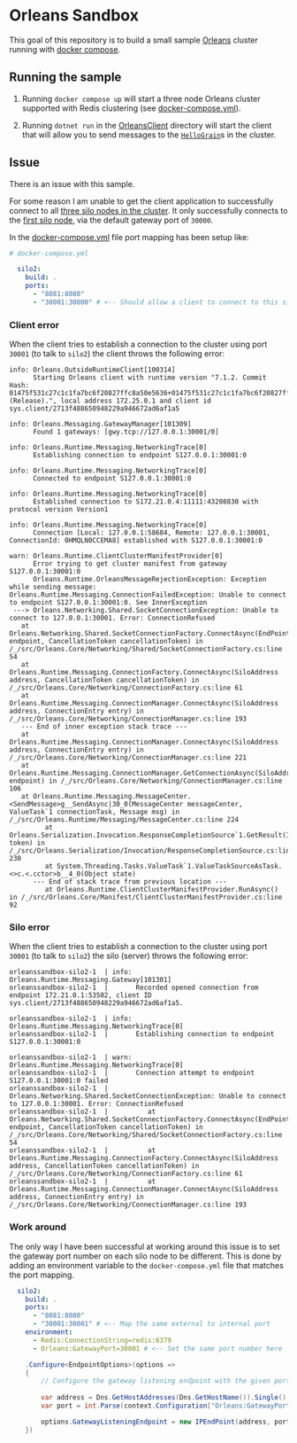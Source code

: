 # Orleans Sandbox

This goal of this repository is to build a small sample [Orleans](https://github.com/dotnet/orleans) cluster running with [docker compose](https://docs.docker.com/compose/).


## Running the sample

1. Running `docker compose up` will start a three node Orleans cluster supported with Redis clustering (see [docker-compose.yml](/docker-compose.yml)).

2. Running `dotnet run` in the [OrleansClient](/OrleansClient/) directory will start the client that will allow you to send messages to the [`HelloGrain`](/OrleansGrains/HelloGrain.cs)s in the cluster.


## Issue

There is an issue with this sample.

For some reason I am unable to get the client application to successfully connect to all [three silo nodes in the cluster](/OrleansClient/Program.cs#L14-L17). It only successfully connects to the [first silo node](/OrleansClient/Program.cs#L11), via the default gateway port of `30000`.

In the [docker-compose.yml](/docker-compose.yml) file port mapping has been setup like:
```yml
# docker-compose.yml

  silo2:
    build: .
    ports:
      - "8081:8080"
      - "30001:30000" # <-- Should allow a client to connect to this silo via port 30001 without having to set this port on the silo configuration.

```

### Client error

When the client tries to establish a connection to the cluster using port `30001` (to talk to `silo2`) the client throws the following error:

```
info: Orleans.OutsideRuntimeClient[100314]
      Starting Orleans client with runtime version "7.1.2. Commit Hash: 01475f531c27c1c1fa7bc6f20827ffc8a50e5636+01475f531c27c1c1fa7bc6f20827ffc8a50e5636 (Release).", local address 172.25.0.1 and client id sys.client/2713f488650948229a946672ad6af1a5

info: Orleans.Messaging.GatewayManager[101309]
      Found 1 gateways: [gwy.tcp://127.0.0.1:30001/0]

info: Orleans.Runtime.Messaging.NetworkingTrace[0]
      Establishing connection to endpoint S127.0.0.1:30001:0

info: Orleans.Runtime.Messaging.NetworkingTrace[0]
      Connected to endpoint S127.0.0.1:30001:0

info: Orleans.Runtime.Messaging.NetworkingTrace[0]
      Established connection to S172.21.0.4:11111:43208830 with protocol version Version1

info: Orleans.Runtime.Messaging.NetworkingTrace[0]
      Connection [Local: 127.0.0.1:58684, Remote: 127.0.0.1:30001, ConnectionId: 0HMQLN0CCEMA8] established with S127.0.0.1:30001:0

warn: Orleans.Runtime.ClientClusterManifestProvider[0]
      Error trying to get cluster manifest from gateway S127.0.0.1:30001:0
      Orleans.Runtime.OrleansMessageRejectionException: Exception while sending message: Orleans.Runtime.Messaging.ConnectionFailedException: Unable to connect to endpoint S127.0.0.1:30001:0. See InnerException
 ---> Orleans.Networking.Shared.SocketConnectionException: Unable to connect to 127.0.0.1:30001. Error: ConnectionRefused
   at Orleans.Networking.Shared.SocketConnectionFactory.ConnectAsync(EndPoint endpoint, CancellationToken cancellationToken) in /_/src/Orleans.Core/Networking/Shared/SocketConnectionFactory.cs:line 54
   at Orleans.Runtime.Messaging.ConnectionFactory.ConnectAsync(SiloAddress address, CancellationToken cancellationToken) in /_/src/Orleans.Core/Networking/ConnectionFactory.cs:line 61
   at Orleans.Runtime.Messaging.ConnectionManager.ConnectAsync(SiloAddress address, ConnectionEntry entry) in /_/src/Orleans.Core/Networking/ConnectionManager.cs:line 193
   --- End of inner exception stack trace ---
   at Orleans.Runtime.Messaging.ConnectionManager.ConnectAsync(SiloAddress address, ConnectionEntry entry) in /_/src/Orleans.Core/Networking/ConnectionManager.cs:line 221
   at Orleans.Runtime.Messaging.ConnectionManager.GetConnectionAsync(SiloAddress endpoint) in /_/src/Orleans.Core/Networking/ConnectionManager.cs:line 106
   at Orleans.Runtime.Messaging.MessageCenter.<SendMessage>g__SendAsync|30_0(MessageCenter messageCenter, ValueTask`1 connectionTask, Message msg) in /_/src/Orleans.Runtime/Messaging/MessageCenter.cs:line 224
         at Orleans.Serialization.Invocation.ResponseCompletionSource`1.GetResult(Int16 token) in /_/src/Orleans.Serialization/Invocation/ResponseCompletionSource.cs:line 230
         at System.Threading.Tasks.ValueTask`1.ValueTaskSourceAsTask.<>c.<.cctor>b__4_0(Object state)
      --- End of stack trace from previous location ---
         at Orleans.Runtime.ClientClusterManifestProvider.RunAsync() in /_/src/Orleans.Core/Manifest/ClientClusterManifestProvider.cs:line 92
```

### Silo error

When the client tries to establish a connection to the cluster using port `30001` (to talk to `silo2`) the silo (server) throws the following error:

```
orleanssandbox-silo2-1  | info: Orleans.Runtime.Messaging.Gateway[101301]
orleanssandbox-silo2-1  |       Recorded opened connection from endpoint 172.21.0.1:53502, client ID sys.client/2713f488650948229a946672ad6af1a5.

orleanssandbox-silo2-1  | info: Orleans.Runtime.Messaging.NetworkingTrace[0]
orleanssandbox-silo2-1  |       Establishing connection to endpoint S127.0.0.1:30001:0

orleanssandbox-silo2-1  | warn: Orleans.Runtime.Messaging.NetworkingTrace[0]
orleanssandbox-silo2-1  |       Connection attempt to endpoint S127.0.0.1:30001:0 failed
orleanssandbox-silo2-1  |       Orleans.Networking.Shared.SocketConnectionException: Unable to connect to 127.0.0.1:30001. Error: ConnectionRefused
orleanssandbox-silo2-1  |          at Orleans.Networking.Shared.SocketConnectionFactory.ConnectAsync(EndPoint endpoint, CancellationToken cancellationToken) in /_/src/Orleans.Core/Networking/Shared/SocketConnectionFactory.cs:line 54
orleanssandbox-silo2-1  |          at Orleans.Runtime.Messaging.ConnectionFactory.ConnectAsync(SiloAddress address, CancellationToken cancellationToken) in /_/src/Orleans.Core/Networking/ConnectionFactory.cs:line 61
orleanssandbox-silo2-1  |          at Orleans.Runtime.Messaging.ConnectionManager.ConnectAsync(SiloAddress address, ConnectionEntry entry) in /_/src/Orleans.Core/Networking/ConnectionManager.cs:line 193
```

### Work around

The only way I have been successful at working around this issue is to set the gateway port number on each silo node to be different. This is done by adding an environment variable to the `docker-compose.yml` file that matches the port mapping.


```yml
  silo2:
    build: .
    ports:
      - "8081:8080"
      - "30001:30001" # <-- Map the same external to internal port
    environment:
      - Redis:ConnectionString=redis:6379
	  - Orleans:GatewayPort=30001 # <-- Set the same port number here
```

```csharp
	.Configure<EndpointOptions>(options =>
	{
		// Configure the gateway listening endpoint with the given port number
		
		var address = Dns.GetHostAddresses(Dns.GetHostName()).Single();
		var port = int.Parse(context.Configuration["Orleans:GatewayPort"] ?? "30000");

		options.GatewayListeningEndpoint = new IPEndPoint(address, port);
	})
```